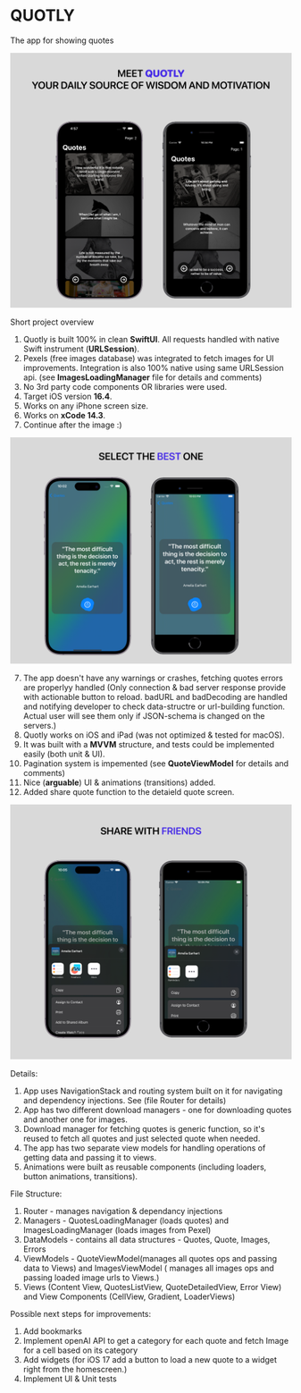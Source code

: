 # QUOTLY
The app for showing quotes

![alt text](https://raw.githubusercontent.com/amolon615/quoteOfTheDay/main/Quotly_Screenshots/Meet_Quotly.png)



Short project overview
1. Quotly is built 100% in clean **SwiftUI**. All requests handled with native Swift instrument (**URLSession**). 
2. Pexels (free images database) was integrated to fetch images for UI improvements. Integration is also 100% native using same URLSession api. (see **ImagesLoadingManager** file for details and comments)
3. No 3rd party code components OR libraries were used.
4. Target iOS version **16.4**.
5. Works on any iPhone screen size.
6. Works on **xCode 14.3**.
7. Continue after the image :)

![alt text](https://raw.githubusercontent.com/amolon615/quoteOfTheDay/main/Quotly_Screenshots/Select.png)

7. The app doesn't have any warnings or crashes, fetching quotes errors are properlyy handled (Only connection & bad server response provide with actionable button to reload. badURL and badDecoding are handled and notifying developer to check data-structre or url-building function. Actual user will see them only if JSON-schema is changed on the servers.)
8. Quotly works on iOS and iPad (was not optimized & tested for macOS).
9. It was built with a **MVVM** structure, and tests could be implemented easily (both unit & UI).
10. Pagination system is impemented (see **QuoteViewModel** for details and comments) 
11. Nice (**arguable**) UI & animations (transitions) added. 
12. Added share quote function to the detaield quote screen.
    


![alt text](https://raw.githubusercontent.com/amolon615/quoteOfTheDay/main/Quotly_Screenshots/Share%20With%20Friends.jpg)


Details:
1. App uses NavigationStack and routing system built on it for navigating and dependency injections. See (file Router for details)
2. App has two different download managers - one for downloading quotes and another one for images.
3. Download manager for fetching quotes is generic function, so it's reused to fetch all quotes and just selected quote when needed.
4. The app has two separate view models for handling operations of getting data and passing it to views.
5. Animations were built as reusable components (including loaders, button animations, transitions).

File Structure:
1. Router - manages navigation & dependancy injections
2. Managers -  QuotesLoadingManager (loads quotes) and  ImagesLoadingManager (loads images from Pexel)
3. DataModels - contains all data structures - Quotes, Quote, Images, Errors
4. ViewModels - QuoteViewModel(manages all quotes ops and passing data to Views) and ImagesViewModel ( manages all images ops and passing loaded image urls to Views.)
5. Views (Content View, QuotesListView, QuoteDetailedView, Error View) and View Components (CellView, Gradient, LoaderViews)

Possible next steps for improvements:
1. Add bookmarks
2. Implement openAI API to get a category for each quote and fetch Image for a cell based on its category
3. Add widgets (for iOS 17 add a button to load a new quote to a widget right from the homescreen.)
4. Implement UI & Unit tests
   

   
   




    
